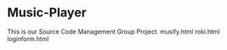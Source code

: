 # Music-Player
This is our Source Code Management Group Project.
musify.html
roki.html
loginform.html